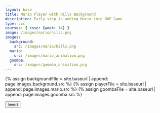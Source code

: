 ```yaml
---
layout: base
title: Mario Player with Hills Background
description: Early step in adding Mario into OOP Game
type: ccc
courses: { csse: {week: 14} }
image: /images/mario/hills.png
images:
  background:
    src: /images/mario/hills.png
  mario:
    src: /images/mario_animation.png
  goomba:
    src: /images/goomba_animation.png
---
```

<!-- Liquid code, run by Jekyll, used to define location of asset(s) -->
{% assign backgroundFile = site.baseurl | append: page.images.background.src %}
{% assign playerFile = site.baseurl | append: page.images.mario.src %}
{% assign goombaFile = site.baseurl | append: page.images.goomba.src %}

<style>
    #controls {
        position: relative;
        z-index: 2; /*Ensure the controls are on top*/
    }
</style>

<!-- Prepare DOM elements -->
<!-- Wrap both the dog canvas and controls in a container div -->
<div id="canvasContainer">
    <div id="controls"> <!-- Controls -->
        <!-- Background controls -->
        <button id="toggleCanvasEffect">Invert</button>
    </div>
</div>

<script type="module">
    import GameEnv from '{{site.baseurl}}/assets/js/mario/GameEnv.js';
    import GameObject from '{{site.baseurl}}/assets/js/mario/GameObject.js';
    import Background from '{{site.baseurl}}/assets/js/mario/Background.js';
    import { initPlayer } from '{{site.baseurl}}/assets/js/mario/Player.js';
    import { initGoomba } from '{{site.baseurl}}/assets/js/mario/Goomba.js';

    // Create a function to load an image and return a Promise
    async function loadImage(src) {
        return new Promise((resolve, reject) => {
        const image = new Image();
        image.src = src;
        image.onload = () => resolve(image);
        image.onerror = reject;
        });
    }

    // Game loop
    function gameLoop() {
        GameEnv.update();
        requestAnimationFrame(gameLoop);  // cycle game, aka recursion
    }

    // Window resize
    window.addEventListener('resize', function () {
        GameEnv.resize();
    });

    // Toggle "canvas filter property" between alien and normal
    toggleCanvasEffect.addEventListener("click", function () {
        GameEnv.toggleInvert();
    });
  
    // Setup and store Game Objects
    async function setupGame() {
        try {
            // Open image files for Game Objects
            const [backgroundImg, playerImg, goombaImg] = await Promise.all([
                loadImage('{{backgroundFile}}'),
                loadImage('{{playerFile}}'),
                loadImage('{{goombaFile}}'),
            ]);

            // Setup Globals
            GameEnv.gameSpeed = 2;
            GameEnv.gravity = 3;

            // Prepare HTML with Background Canvas
            const backgroundCanvas = document.createElement("canvas");
            backgroundCanvas.id = "background";
            document.querySelector("#canvasContainer").appendChild(backgroundCanvas);
            // Background object
            const backgroundSpeedRatio = 0
            new Background(backgroundCanvas, backgroundImg, backgroundSpeedRatio);  // Background Class calls GameObject Array which stores the instance

            // Prepare HTML with Player Canvas
            const playerCanvas = document.createElement("canvas");
            playerCanvas.id = "characters";
            document.querySelector("#canvasContainer").appendChild(playerCanvas);
            // Player object
            const playerSpeedRatio = 0.7
            initPlayer(playerCanvas, playerImg, playerSpeedRatio);


              // Prepare HTML with Goomba Canvas
            const goombaCanvas = document.createElement("canvas");
            goombaCanvas.id = "goomba";
            document.querySelector("#canvasContainer").appendChild(goombaCanvas);
            const goombaSpeedRatio = 0.5
            initGoomba(goombaCanvas, goombaImg, goombaSpeedRatio);

        // Trap errors on failed image loads
        } catch (error) {
            console.error('Failed to load one or more images:', error);
        }
    }
  
    // Call and wait for Game Objects to be ready
    await setupGame();

    // Trigger a resize at start up
    window.dispatchEvent(new Event('resize'));
    toggleCanvasEffect.dispatchEvent(new Event('click'));

    // Start the game
    gameLoop();

</script>
